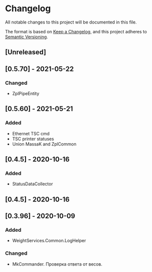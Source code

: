 ﻿# Changelog
All notable changes to this project will be documented in this file.

The format is based on [Keep a Changelog](https://keepachangelog.com/en/1.0.0/),
and this project adheres to [Semantic Versioning](https://semver.org/spec/v2.0.0.html).

## [Unreleased]

## [0.5.70] - 2021-05-22
### Changed
- ZplPipeEntity

## [0.5.60] - 2021-05-21
### Added
- Ethernet TSC cmd
- TSC printer statuses
- Union MassaK and ZplCommon

## [0.4.5] - 2020-10-16
### Added
- StatusDataCollector

## [0.4.5] - 2020-10-16

## [0.3.96] - 2020-10-09
### Added
- WeightServices.Common.LogHelper
### Changed
- MkCommander. Проверка ответа от весов.
